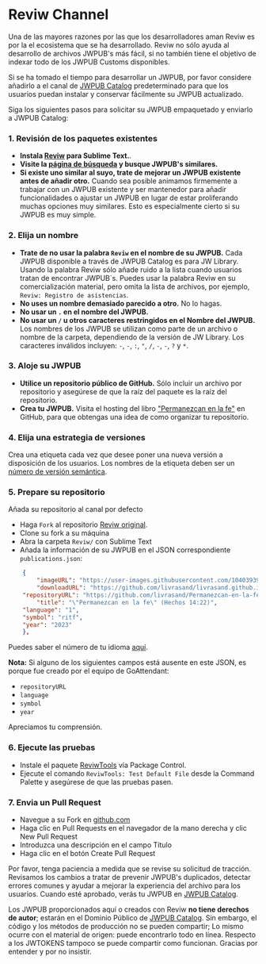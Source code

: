 # Reviw Channel
Una de las mayores razones por las que los desarrolladores aman Reviw es por la el ecosistema que se ha desarrollado. Reviw no sólo ayuda al desarrollo de archivos JWPUB's más fácil, si no también tiene el objetivo de indexar todo de los JWPUB Customs disponibles.

Si se ha tomado el tiempo para desarrollar un JWPUB, por favor considere añadirlo a el canal de <a href="https://livrasand.github.io/jwpub-catalog.html">JWPUB Catalog</a> predeterminado para que los usuarios puedan instalar y conservar fácilmente su JWPUB actualizado. 

Siga los siguientes pasos para solicitar su JWPUB empaquetado y enviarlo a JWPUB Catalog:

### 1. Revisión de los paquetes existentes
- **Instala [Reviw](https://github.com/livrasand/Reviw) para Sublime Text.**.
- **Visite la <a href="https://livrasand.github.io/jwpub-catalog.html">página de búsqueda</a> y busque JWPUB's similares.**
- **Si existe uno similar al suyo, trate de mejorar un JWPUB existente antes de añadir otro.** Cuando sea posible animamos firmemente a trabajar con un JWPUB existente y ser mantenedor para añadir funcionalidades o ajustar un JWPUB en lugar de estar proliferando muchas opciones muy similares. Esto es especialmente cierto si su JWPUB es muy simple.

### 2. Elija un nombre
- **Trate de no usar la palabra `Reviw` en el nombre de su JWPUB.** Cada JWPUB disponible a través de JWPUB Catalog es para JW Library. Usando la palabra Reviw sólo añade ruido a la lista cuando usuarios tratan de encontrar JWPUB´s. Puedes usar la palabra Reviw en su comercialización material, pero omita la lista de archivos, por ejemplo, `Reviw: Registro de asistencias`.
- **No uses un nombre demasiado parecido a otro.** No lo hagas.
- **No usar un `.` en el nombre del JWPUB.**
- **No usar un `/` u otros caracteres restringidos en el Nombre del JWPUB.** Los nombres de los JWPUB se utilizan como parte de un archivo o nombre de la carpeta, dependiendo de la versión de JW Library. Los caracteres inválidos incluyen: `-`, `-`, `:`, `"`, `/`, `-`, `-`, `?` y `*`.

### 3. Aloje su JWPUB
- **Utilice un repositorio público de GitHub.** Sólo incluir un archivo por repositorio y asegúrese de que la raíz del paquete es la raíz del repositorio.
- **Crea tu JWPUB.** Visita el hosting del libro ["Permanezcan en la fe"](https://github.com/livrasand/Permanezcan-en-la-fe) en GitHub, para que obtengas una idea de como organizar tu repositorio. 

### 4. Elija una estrategia de versiones
Crea una etiqueta cada vez que desee poner una nueva versión a disposición de los usuarios. Los nombres de la etiqueta deben ser un <a href="http://semver.org/">número de versión semántica</a>.

### 5. Prepare su repositorio
Añada su repositorio al canal por defecto

- Haga `Fork` al repositorio <a href="https://github.com/livrasand/Reviw_Channel/">Reviw original</a>.
- Clone su fork a su máquina
- Abra la carpeta `Reviw/` con Sublime Text
- Añada la información de su JWPUB en el JSON correspondiente `publications.json`:
```json
    {
        "imageURL": "https://user-images.githubusercontent.com/104039397/224440449-57551d30-c50a-4227-9fcb-1b639b2d4a04.jpg", 
        "downloadURL": "https://github.com/livrasand/livrasand.github.io/raw/main/jwpub-catalog/ritf_S_2022.jwpub",
	"repositoryURL": "https://github.com/livrasand/Permanezcan-en-la-fe",
        "title": "\"Permanezcan en la fe\" (Hechos 14:22)",
	"language": "1",
	"symbol": "ritf",
	"year": "2023"
    }, 
```

Puedes saber el número de tu idioma [aquí](https://www.jw.org/es/languages).

**Nota:** Si alguno de los siguientes campos está ausente en este JSON, es porque fue creado por el equipo de GoAttendant:

- `repositoryURL`
- `language`
- `symbol`
- `year`

Apreciamos tu comprensión.

### 6. Ejecute las pruebas
- Instale el paquete <a href="https://github.com/livrasand/ReviwTools">ReviwTools</a> vía Package Control.
- Ejecute el comando `ReviwTools: Test Default File` desde la Command Palette y asegúrese de que las pruebas pasen.

### 7. Envia un Pull Request
- Navegue a su Fork en <a href="https://github.com/">github.com</a>
- Haga clic en Pull Requests en el navegador de la mano derecha y clic New Pull Request
- Introduzca una descripción en el campo Título
- Haga clic en el botón Create Pull Request

Por favor, tenga paciencia a medida que se revise su solicitud de tracción. Revisamos los cambios a tratar de prevenir JWPUB's duplicados, detectar errores comunes y ayudar a mejorar la experiencia del archivo para los usuarios. Cuando esté aprobado, verás tu JWPUB en <a href="https://livrasand.github.io/jwpub-catalog.html">JWPUB Catalog</a>.

Los JWPUB proporcionados aquí o creados con Reviw **no tiene derechos de autor**; estarán en el Dominio Público de [JWPUB Catalog](https://livrasand.github.io/jwpub-catalog.html). Sin embargo, el código y los métodos de producción no se pueden compartir; Lo mismo ocurre con el material de origen: puede encontrarlo todo en línea. Respecto a los JWTOKENS tampoco se puede compartir como funcionan. Gracias por entender y por no insistir.
